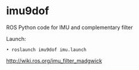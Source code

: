 # imu9dof
ROS Python code for IMU and complementary filter

 Launch: 
 
    • roslaunch imu9dof imu.launch


http://wiki.ros.org/imu_filter_madgwick

